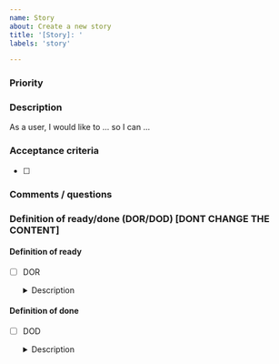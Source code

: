 ```yaml
---
name: Story
about: Create a new story
title: '[Story]: '
labels: 'story'

---
```


### Priority
<!-- Choose to uncomment one of the following -->

<!-- MAJOR -->
<!-- MINOR -->



### Description
<!-- The user story for the feature. -->
As a user, I would like to ... so I can ...



### Acceptance criteria
<!-- The criteria for which the story will be accepted in a Pull Request. -->

- [ ] 



### Comments / questions
<!-- Any comments or questions relating the story. -->



### Definition of ready/done (DOR/DOD) [DONT CHANGE THE CONTENT]

#### Definition of ready
- [ ] DOR
    <details>
    <summary>Description</summary>

    ```
    - Acceptance criteria written and reviewed by QA, PM and SE
    - Behaviour scenarios written
    - Estimated and appropriately scoped
    ```

    </details>

#### Definition of done
- [ ] DOD
    <details>
    <summary>Description</summary>

    ```
    - Test complete
        - Merged to master
        - Integration tests for endpoints / web sockets
        - End-to-end or integration tests verifying acceptance criteria
    - Code complete
        - Peer reviewed (2 person/people)
        - Follows SDU code standards / versioning guidelines
        - No commented out code or TODOs
        - TSLint / Sonarqube exceptions have explicit explanations
    - Verified by QA
        - Functionally manually verified on a setup like the actual setup
        - QA verifies test coverage aligns with master test plan
    - Verified by product owner / verified by the team
    - Documentation of tech debt
    - Persistent technical documentation updated / written
        - Ready is updated / written
    ```

    </details>
